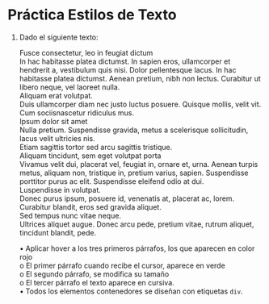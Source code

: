 # Práctica Estilos de Texto

1. Dado el siguiente texto: 

   Fusce consectetur, leo in feugiat dictum  
   In hac habitasse platea dictumst. In sapien eros, ullamcorper et hendrerit a, vestibulum quis nisi. Dolor pellentesque lacus. In hac habitasse platea dictumst. Aenean pretium, nibh non lectus. Curabitur ut libero neque, vel laoreet nulla.  
   Aliquam erat volutpat.  
   Duis ullamcorper diam nec justo luctus posuere. Quisque mollis, velit vit. Cum sociisnascetur ridiculus mus.  
   Ipsum dolor sit amet  
   Nulla pretium. Suspendisse gravida, metus a scelerisque sollicitudin, lacus velit ultricies nis.  
   Etiam sagittis tortor sed arcu sagittis tristique.  
   Aliquam tincidunt, sem eget volutpat porta  
   Vivamus velit dui, placerat vel, feugiat in, ornare et, urna. Aenean turpis metus, aliquam non, tristique in, pretium varius, sapien. Suspendisse porttitor purus ac elit. Suspendisse eleifend odio at dui.  
   Luspendisse in volutpat.  
   Donec purus ipsum, posuere id, venenatis at, placerat ac, lorem. Curabitur blandit, eros sed gravida aliquet.  
   Sed tempus nunc vitae neque.  
   Ultrices aliquet augue. Donec arcu pede, pretium vitae, rutrum aliquet, tincidunt blandit, pede.  
   

   • Aplicar hover a los tres primeros párrafos, los que aparecen en color rojo  
     o El primer párrafo cuando recibe el cursor, aparece en verde  
     o El segundo párrafo, se modifica su tamaño  
     o El tercer párrafo el texto aparece en cursiva.  
   • Todos los elementos contenedores se diseñan con etiquetas `div`.

